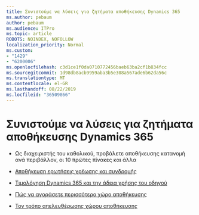 ```yaml
---
title: Συνιστούμε να λύσεις για ζητήματα αποθήκευσης Dynamics 365
ms.author: pebaum
author: pebaum
ms.audience: ITPro
ms.topic: article
ROBOTS: NOINDEX, NOFOLLOW
localization_priority: Normal
ms.custom:
- "1429"
- "6200006"
ms.openlocfilehash: c3d1ce1f0da0710772456baeb63ba2cf1b834fcc
ms.sourcegitcommit: 1d98db8acb9959aba3b5e308a567ade6b62da56c
ms.translationtype: MT
ms.contentlocale: el-GR
ms.lasthandoff: 08/22/2019
ms.locfileid: "36509866"
---
```

# <a name="recommend-solutions-for-dynamics-365-storage-issues"></a>Συνιστούμε να λύσεις για ζητήματα αποθήκευσης Dynamics 365

* Ως διαχειριστής του καθολικού, προβάλετε αποθήκευσης κατανομή ανά περιβάλλον, οι 10 πρώτες πίνακες και άλλα

* [Αποθήκευση ερωτήσεις χρέωσης και συνδρομής](https://docs.microsoft.com/dynamics365/customer-engagement/admin/contact-information-microsoft-dynamics-365-online-billing-support)

* [Τιμολόγηση Dynamics 365 και την άδεια χρήσης του οδηγού](https://dynamics.microsoft.com/pricing/)

* [Πώς να αγοράσετε περισσότερο χώρο αποθήκευσης](https://docs.microsoft.com/dynamics365/customer-engagement/admin/manage-storage#add-storage-to-dynamics-365-online)

* [Τον τρόπο απελευθέρωσης χώρου αποθήκευσης](https://docs.microsoft.com/dynamics365/customer-engagement/admin/free-storage-space)
